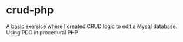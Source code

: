 # crud-php

A basic exersice where I created CRUD logic to edit a Mysql database.
Using PDO in procedural PHP
